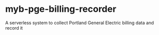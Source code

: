 # myb-pge-billing-recorder
A serverless system to collect Portland General Electric billing data and record it
